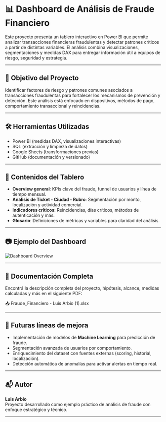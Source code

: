 # 📊 Dashboard de Análisis de Fraude Financiero

Este proyecto presenta un tablero interactivo en Power BI que permite analizar transacciones financieras fraudulentas y detectar patrones críticos a partir de distintas variables. El análisis combina visualizaciones, segmentaciones y medidas DAX para entregar información útil a equipos de riesgo, seguridad y estrategia.

---

## 🧠 Objetivo del Proyecto

Identificar factores de riesgo y patrones comunes asociados a transacciones fraudulentas para fortalecer los mecanismos de prevención y detección. Este análisis está enfocado en dispositivos, métodos de pago, comportamiento transaccional y reincidencias.

---

## 🛠️ Herramientas Utilizadas

- Power BI (medidas DAX, visualizaciones interactivas)
- SQL (extracción y limpieza de datos)
- Google Sheets (transformaciones previas)
- GitHub (documentación y versionado)

---

## 📌 Contenidos del Tablero

- **Overview general**: KPIs clave del fraude, funnel de usuarios y línea de tiempo mensual.
- **Análisis de Ticket - Ciudad - Rubro**: Segmentación por monto, localización y actividad comercial.
- **Indicadores críticos**: Reincidencias, días críticos, métodos de autenticación y más.
- **Glosario**: Definiciones de métricas y variables para claridad del análisis.

---

## 📷 Ejemplo del Dashboard

![Dashboard Overview](images/dashboard_overview.png)

---

## 📄 Documentación Completa

Encontrá la descripción completa del proyecto, hipótesis, alcance, medidas calculadas y más en el siguiente PDF:

📥 Fraude_Financiero - Luis Arbio (1).xlsx

---

## 🔮 Futuras líneas de mejora

- Implementación de modelos de **Machine Learning** para predicción de fraude.
- Segmentación avanzada de usuarios por comportamiento.
- Enriquecimiento del dataset con fuentes externas (scoring, historial, localización).
- Detección automática de anomalías para activar alertas en tiempo real.

---

## 📬 Autor

**Luis Arbio**  
Proyecto desarrollado como ejemplo práctico de análisis de fraude con enfoque estratégico y técnico.

---
